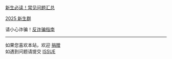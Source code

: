 <a href="/notes/freshGuide/FAQ.html" id="currentUrlLink">新生必读！常见问题汇总</a>  

[2025 新生群](https://qm.qq.com/q/QTfKxShMGu)

请小心诈骗！<a href="/notes/freshGuide/antiScam.html" id="currentUrlLink">反诈骗指南</a>

---
如果您喜欢本站，欢迎 <a href="/donate.html" id="currentUrlLink">捐赠</a>  
如遇到问题请提交 [ISSUE](https://github.com/NJUST-OpenLib/NJUST-Manual/issues)